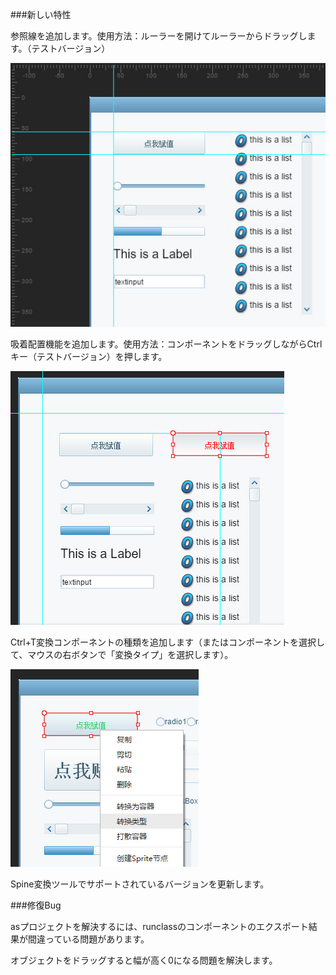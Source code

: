 ###新しい特性

参照線を追加します。使用方法：ルーラーを開けてルーラーからドラッグします。（テストバージョン）

![line](imgs/line.jpg)



吸着配置機能を追加します。使用方法：コンポーネントをドラッグしながらCtrlキー（テストバージョン）を押します。

![duiqi](imgs/duiqi.jpg)



Ctrl+T変換コンポーネントの種類を追加します（またはコンポーネントを選択して、マウスの右ボタンで「変換タイプ」を選択します）。

![zhuanhuan](imgs/zhuanhuan.jpg)



Spine変換ツールでサポートされているバージョンを更新します。

###修復Bug

asプロジェクトを解決するには、runclassのコンポーネントのエクスポート結果が間違っている問題があります。

オブジェクトをドラッグすると幅が高く0になる問題を解決します。

